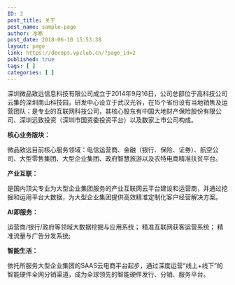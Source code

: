 ```yaml
---
ID: 2
post_title: 关于
post_name: sample-page
author: 冰寒
post_date: 2018-06-10 15:53:38
layout: page
link: https://devops.vpclub.cn/?page_id=2
published: true
tags: [ ]
categories: [ ]
---
```


深圳微品致远信息科技有限公司成立于2014年9月16日，公司总部位于高科技公司云集的深圳南山科技园，研发中心设立于武汉光谷，在15个省份设有当地销售及运营团队；是专业的互联网科技公司，其核心股东有中国大地财产保险股份有限公司、深圳远致投资（深圳市国资委投资平台）以及数家上市公司构成。

**核心业务版块：** 

微品致远目前核心服务领域：电信运营商、金融（银行、保险、证券）、航空公司、大型零售集团、大型企业集团、政府智慧旅游以及农特电商精准扶贫平台。

**产业互联：** 

是国内顶尖专业为大型企业集团服务的产业互联网云平台建设和运营商，并通过挖掘和运用平台大数据，为大型企业集团提供高效精准定制化客户经营解决方案。

**AI即服务：** 

运营商/银行/政府等领域大数据挖掘与应用系统； 精准互联网获客运营系统； 精准流量与广告分发系统;

**智能生活：** 

依托所服务大型企业集团的SAAS云电商平台起步，通过深度运营“线上+线下”的智能硬件全网分销渠道，成为全球领先的智能硬件发行、分销、服务平台。